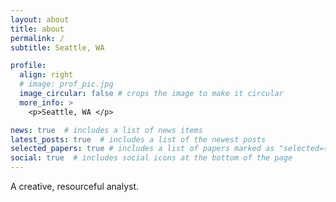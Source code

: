 ```yaml
---
layout: about
title: about
permalink: /
subtitle: Seattle, WA

profile:
  align: right
  # image: prof_pic.jpg
  image_circular: false # crops the image to make it circular
  more_info: >
    <p>Seattle, WA </p>

news: true  # includes a list of news items
latest_posts: true  # includes a list of the newest posts
selected_papers: true # includes a list of papers marked as "selected={true}"
social: true  # includes social icons at the bottom of the page
---
```


A creative, resourceful analyst.

